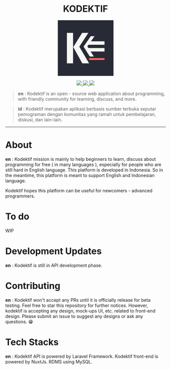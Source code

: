 <h1 align="center">KODEKTIF</h1>

<p align="center">
  <img src="/static/logo/logo_kodektif_bg.svg" width="175" align="center"/>
</p>

<p align="center">
  <a href="https://github.com/Jchann24/kodektif/actions/workflows/laravel_phpunit.yml">
    <img src="https://github.com/Jchann24/kodektif/actions/workflows/laravel_phpunit.yml/badge.svg?branch=main">
  </a>
  <a href="https://github.com/Jchann24/kodektif/actions/workflows/dev_laravel_phpunit.yml">
    <img src="https://github.com/Jchann24/kodektif/actions/workflows/dev_laravel_phpunit.yml/badge.svg?branch=dev">
  </a>
  <a href="https://codecov.io/gh/Jchann24/kodektif">
    <img src="https://codecov.io/gh/Jchann24/kodektif/branch/dev/graph/badge.svg?token=66JPCYDYCC"/>
  </a>
</p>

> **en** : Kodektif is an open - source web application about programming, with friendly community for learning, discuss, and more.

> **id** : Kodektif merupakan aplikasi berbasis sumber terbuka seputar pemograman dengan komunitas yang ramah untuk pembelajaran, diskusi, dan lain-lain. 


------------

# About
**en** : Kodektif mission is mainly to help beginners to learn, discuss about programming for free ( in many languages ), especially for people who are still hard in English language. This platform is developed in Indonesia. So in the meantime, this platform is meant to support English and Indonesian language.

Kodektif hopes this platform can be useful for newcomers - advanced programmers.

# To do
WIP

# Development Updates
**en** : Kodektif is still in API development phase.

# Contributing
**en** : Kodektif won't accept any PRs until it is officially release for beta testing. Feel free to star this repository for further notices. However, kodektif is accepting any design, mock-ups UI, etc. related to front-end design. Please submit an issue to suggest any designs or ask any questions. 😁

# Tech Stacks
**en** : Kodektif API is powered by Laravel Framework. Kodektif front-end is powered by NuxtJs. RDMS using MySQL.
